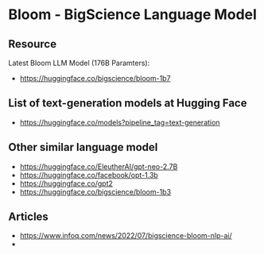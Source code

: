# Bloom - BigScience  Language Model #


## Resource ## 
Latest Bloom LLM Model (176B Paramters):
- https://huggingface.co/bigscience/bloom-1b7

## List of text-generation models at Hugging Face
- https://huggingface.co/models?pipeline_tag=text-generation

## Other similar language model ##
- https://huggingface.co/EleutherAI/gpt-neo-2.7B
- https://huggingface.co/facebook/opt-1.3b
- https://huggingface.co/gpt2
- https://huggingface.co/bigscience/bloom-1b3




## Articles  ##
- https://www.infoq.com/news/2022/07/bigscience-bloom-nlp-ai/
- 
